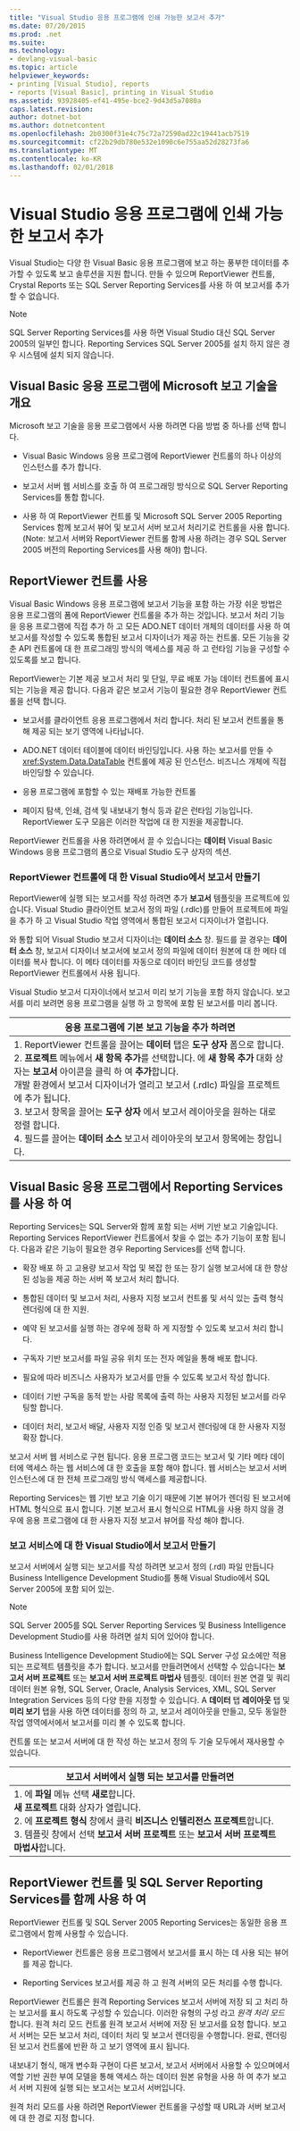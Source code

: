 ```yaml
---
title: "Visual Studio 응용 프로그램에 인쇄 가능한 보고서 추가"
ms.date: 07/20/2015
ms.prod: .net
ms.suite: 
ms.technology:
- devlang-visual-basic
ms.topic: article
helpviewer_keywords:
- printing [Visual Studio], reports
- reports [Visual Basic], printing in Visual Studio
ms.assetid: 93928405-ef41-495e-bce2-9d43d5a7080a
caps.latest.revision: 
author: dotnet-bot
ms.author: dotnetcontent
ms.openlocfilehash: 2b0300f31e4c75c72a72590ad22c19441acb7519
ms.sourcegitcommit: cf22b29db780e532e1090c6e755aa52d28273fa6
ms.translationtype: MT
ms.contentlocale: ko-KR
ms.lasthandoff: 02/01/2018
---
```

# <a name="adding-printable-reports-to-visual-studio-applications"></a>Visual Studio 응용 프로그램에 인쇄 가능한 보고서 추가
Visual Studio는 다양 한 Visual Basic 응용 프로그램에 보고 하는 풍부한 데이터를 추가할 수 있도록 보고 솔루션을 지원 합니다. 만들 수 있으며 ReportViewer 컨트롤, Crystal Reports 또는 SQL Server Reporting Services를 사용 하 여 보고서를 추가할 수 없습니다.  
  
> [!NOTE]
>  SQL Server Reporting Services를 사용 하면 Visual Studio 대신 SQL Server 2005의 일부인 합니다. Reporting Services SQL Server 2005를 설치 하지 않은 경우 시스템에 설치 되지 않습니다.  
  
## <a name="overview-of-microsoft-reporting-technology-in-visual-basic-applications"></a>Visual Basic 응용 프로그램에 Microsoft 보고 기술을 개요  
 Microsoft 보고 기술을 응용 프로그램에서 사용 하려면 다음 방법 중 하나를 선택 합니다.  
  
-   Visual Basic Windows 응용 프로그램에 ReportViewer 컨트롤의 하나 이상의 인스턴스를 추가 합니다.  
  
-   보고서 서버 웹 서비스를 호출 하 여 프로그래밍 방식으로 SQL Server Reporting Services를 통합 합니다.  
  
-   사용 하 여 ReportViewer 컨트롤 및 Microsoft SQL Server 2005 Reporting Services 함께 보고서 뷰어 및 보고서 서버 보고서 처리기로 컨트롤을 사용 합니다. (Note: 보고서 서버와 ReportViewer 컨트롤 함께 사용 하려는 경우 SQL Server 2005 버전의 Reporting Services를 사용 해야) 합니다.  
  
## <a name="using-reportviewer-controls"></a>ReportViewer 컨트롤 사용  
 Visual Basic Windows 응용 프로그램에 보고서 기능을 포함 하는 가장 쉬운 방법은 응용 프로그램의 폼에 ReportViewer 컨트롤을 추가 하는 것입니다. 보고서 처리 기능을 응용 프로그램에 직접 추가 하 고 모든 ADO.NET 데이터 개체의 데이터를 사용 하 여 보고서를 작성할 수 있도록 통합된 보고서 디자이너가 제공 하는 컨트롤. 모든 기능을 갖춘 API 컨트롤에 대 한 프로그래밍 방식의 액세스를 제공 하 고 런타임 기능을 구성할 수 있도록를 보고 합니다.  
  
 ReportViewer는 기본 제공 보고서 처리 및 단일, 무료 배포 가능 데이터 컨트롤에 표시 되는 기능을 제공 합니다. 다음과 같은 보고서 기능이 필요한 경우 ReportViewer 컨트롤을 선택 합니다.  
  
-   보고서를 클라이언트 응용 프로그램에서 처리 합니다. 처리 된 보고서 컨트롤을 통해 제공 되는 보기 영역에 나타납니다.  
  
-   ADO.NET 데이터 테이블에 데이터 바인딩입니다. 사용 하는 보고서를 만들 수 <xref:System.Data.DataTable> 컨트롤에 제공 된 인스턴스. 비즈니스 개체에 직접 바인딩할 수 있습니다.  
  
-   응용 프로그램에 포함할 수 있는 재배포 가능한 컨트롤  
  
-   페이지 탐색, 인쇄, 검색 및 내보내기 형식 등과 같은 런타임 기능입니다. ReportViewer 도구 모음은 이러한 작업에 대 한 지원을 제공합니다.  
  
 ReportViewer 컨트롤을 사용 하려면에서 끌 수 있습니다는 **데이터** Visual Basic Windows 응용 프로그램의 폼으로 Visual Studio 도구 상자의 섹션.  
  
### <a name="creating-reports-in-visual-studio-for-reportviewer-controls"></a>ReportViewer 컨트롤에 대 한 Visual Studio에서 보고서 만들기  
 ReportViewer에 실행 되는 보고서를 작성 하려면 추가 **보고서** 템플릿을 프로젝트에 있습니다. Visual Studio 클라이언트 보고서 정의 파일 (.rdlc)를 만들어 프로젝트에 파일을 추가 하 고 Visual Studio 작업 영역에서 통합된 보고서 디자이너가 열립니다.  
  
 와 통합 되어 Visual Studio 보고서 디자이너는 **데이터 소스** 창. 필드를 끌 경우는 **데이터 소스** 창, 보고서 디자이너 보고서에 보고서 정의 파일에 데이터 원본에 대 한 메타 데이터를 복사 합니다. 이 메타 데이터를 자동으로 데이터 바인딩 코드를 생성할 ReportViewer 컨트롤에서 사용 됩니다.  
  
 Visual Studio 보고서 디자이너에서 보고서 미리 보기 기능을 포함 하지 않습니다. 보고서를 미리 보려면 응용 프로그램을 실행 하 고 항목에 포함 된 보고서를 미리 봅니다.  
  
|응용 프로그램에 기본 보고 기능을 추가 하려면|  
|---|    
|1.  ReportViewer 컨트롤을 끌어는 **데이터** 탭은 **도구 상자** 폼으로 합니다.<br />2.  **프로젝트** 메뉴에서 **새 항목 추가**를 선택합니다. 에 **새 항목 추가** 대화 상자는 **보고서** 아이콘을 클릭 하 여 **추가**합니다.<br />     개발 환경에서 보고서 디자이너가 열리고 보고서 (.rdlc) 파일을 프로젝트에 추가 됩니다.<br />3.  보고서 항목을 끌어는 **도구 상자** 에서 보고서 레이아웃을 원하는 대로 정렬 합니다.<br />4.  필드를 끌어는 **데이터 소스** 보고서 레이아웃의 보고서 항목에는 창입니다.|  
  
## <a name="using-reporting-services-in-visual-basic-applications"></a>Visual Basic 응용 프로그램에서 Reporting Services를 사용 하 여  
 Reporting Services는 SQL Server와 함께 포함 되는 서버 기반 보고 기술입니다. Reporting Services ReportViewer 컨트롤에서 찾을 수 없는 추가 기능이 포함 됩니다. 다음과 같은 기능이 필요한 경우 Reporting Services를 선택 합니다.  
  
-   확장 배포 하 고 고용량 보고서 작업 및 복잡 한 또는 장기 실행 보고서에 대 한 향상 된 성능을 제공 하는 서버 쪽 보고서 처리 합니다.  
  
-   통합된 데이터 및 보고서 처리, 사용자 지정 보고서 컨트롤 및 서식 있는 출력 형식 렌더링에 대 한 지원.  
  
-   예약 된 보고서를 실행 하는 경우에 정확 하 게 지정할 수 있도록 보고서 처리 합니다.  
  
-   구독자 기반 보고서를 파일 공유 위치 또는 전자 메일을 통해 배포 합니다.  
  
-   필요에 따라 비즈니스 사용자가 보고서를 만들 수 있도록 보고서 작성 합니다.  
  
-   데이터 기반 구독을 동적 받는 사람 목록에 출력 하는 사용자 지정된 보고서를 라우팅할 합니다.  
  
-   데이터 처리, 보고서 배달, 사용자 지정 인증 및 보고서 렌더링에 대 한 사용자 지정 확장 합니다.  
  
 보고서 서버 웹 서비스로 구현 됩니다. 응용 프로그램 코드는 보고서 및 기타 메타 데이터에 액세스 하는 웹 서비스에 대 한 호출을 포함 해야 합니다. 웹 서비스는 보고서 서버 인스턴스에 대 한 전체 프로그래밍 방식 액세스를 제공합니다.  
  
 Reporting Services는 웹 기반 보고 기술 이기 때문에 기본 뷰어가 렌더링 된 보고서에 HTML 형식으로 표시 합니다. 기본 보고서 표시 형식으로 HTML을 사용 하지 않을 경우에 응용 프로그램에 대 한 사용자 지정 보고서 뷰어를 작성 해야 합니다.  
  
### <a name="creating-reports-in-visual-studio-for-reporting-services"></a>보고 서비스에 대 한 Visual Studio에서 보고서 만들기  
 보고서 서버에서 실행 되는 보고서를 작성 하려면 보고서 정의 (.rdl) 파일 만듭니다 Business Intelligence Development Studio를 통해 Visual Studio에서 SQL Server 2005에 포함 되어 있는.  
  
> [!NOTE]
>  SQL Server 2005를 SQL Server Reporting Services 및 Business Intelligence Development Studio를 사용 하려면 설치 되어 있어야 합니다.  
  
 Business Intelligence Development Studio에는 SQL Server 구성 요소에만 적용 되는 프로젝트 템플릿을 추가 합니다. 보고서를 만들려면에서 선택할 수 있습니다는 **보고서 서버 프로젝트** 또는 **보고서 서버 프로젝트 마법사** 템플릿. 데이터 원본 연결 및 쿼리 데이터 원본 유형, SQL Server, Oracle, Analysis Services, XML, SQL Server Integration Services 등의 다양 한을 지정할 수 있습니다. A **데이터** 탭 **레이아웃** 탭 및 **미리 보기** 탭을 사용 하면 데이터를 정의 하 고, 보고서 레이아웃을 만들고, 모두 동일한 작업 영역에서에서 보고서를 미리 볼 수 있도록 합니다.  
  
 컨트롤 또는 보고서 서버에 대 한 작성 하는 보고서 정의 두 기술 모두에서 재사용할 수 있습니다.  
  
|보고서 서버에서 실행 되는 보고서를 만들려면|  
|---|    
|1.  에 **파일** 메뉴 선택 **새로**합니다.<br />     **새 프로젝트** 대화 상자가 열립니다.<br />2.  에 **프로젝트 형식** 창에서 클릭 **비즈니스 인텔리전스 프로젝트**합니다.<br />3.  템플릿 창에서 선택 **보고서 서버 프로젝트** 또는 **보고서 서버 프로젝트 마법사**합니다.|  
  
## <a name="using-reportviewer-controls-and-sql-server-reporting-services-together"></a>ReportViewer 컨트롤 및 SQL Server Reporting Services를 함께 사용 하 여  
 ReportViewer 컨트롤 및 SQL Server 2005 Reporting Services는 동일한 응용 프로그램에서 함께 사용할 수 있습니다.  
  
-   ReportViewer 컨트롤은 응용 프로그램에서 보고서를 표시 하는 데 사용 되는 뷰어를 제공 합니다.  
  
-   Reporting Services 보고서를 제공 하 고 원격 서버의 모든 처리를 수행 합니다.  
  
 ReportViewer 컨트롤은 원격 Reporting Services 보고서 서버에 저장 되 고 처리 하는 보고서를 표시 하도록 구성할 수 있습니다. 이러한 유형의 구성 라고 *원격 처리 모드*합니다. 원격 처리 모드 컨트롤 원격 보고서 서버에 저장 된 보고서를 요청 합니다. 보고서 서버는 모든 보고서 처리, 데이터 처리 및 보고서 렌더링을 수행합니다. 완료, 렌더링 된 보고서 컨트롤에 반환 하 고 보기 영역에 표시 됩니다.  
  
 내보내기 형식, 매개 변수화 구현이 다른 보고서, 보고서 서버에서 사용할 수 있으며에서 역할 기반 권한 부여 모델을 통해 액세스 하는 데이터 원본 유형을 사용 하 여 추가 보고서 서버 지원에 실행 되는 보고서는 보고서 서버입니다.  
  
 원격 처리 모드를 사용 하려면 ReportViewer 컨트롤을 구성할 때 URL과 서버 보고서에 대 한 경로 지정 합니다.
